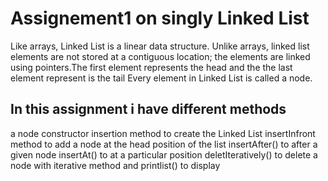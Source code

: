 # Assignement1 on singly Linked List 
Like arrays, Linked List is a linear data structure.
Unlike arrays, linked list elements are not stored at 
a contiguous location; the elements are linked using 
pointers.The first element represents the head and 
the the last element represent is the tail
Every element in Linked List is called a node.

## In this assignment i have different methods 
a node constructor 
insertion method to create the Linked List 
insertInfront method to add a node at the head position of the list 
insertAfter() to after a given node
insertAt() to at a particular position
deletIteratively() to delete a node with iterative method 
and printlist() to display
